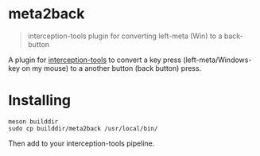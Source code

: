 # meta2back

> interception-tools plugin for converting left-meta (Win) to a back-button

A plugin for [interception-tools](https://gitlab.com/interception/linux/tools) to convert a key press (left-meta/Windows-key on my mouse) to a another button (back button) press.

# Installing

```
meson builddir
sudo cp builddir/meta2back /usr/local/bin/
```

Then add to your interception-tools pipeline.
